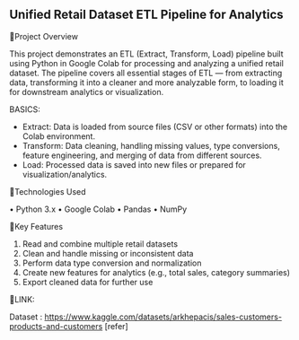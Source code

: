 ## Unified Retail Dataset ETL Pipeline for Analytics

📂Project Overview

This project demonstrates an ETL (Extract, Transform, Load) pipeline built using Python in Google Colab for processing and analyzing a unified retail dataset. The pipeline covers all essential stages of ETL — from extracting data, transforming it into a cleaner and more analyzable form, to loading it for downstream analytics or visualization.

BASICS:

- Extract: Data is loaded from source files (CSV or other formats) into the Colab environment.
- Transform: Data cleaning, handling missing values, type conversions, feature engineering, and merging of data from different sources.
- Load: Processed data is saved into new files or prepared for visualization/analytics.
  
📂Technologies Used

•	Python 3.x
•	Google Colab
•	Pandas
•	NumPy

📂Key Features

1.	 Read and combine multiple retail datasets  
2.	 Clean and handle missing or inconsistent data  
3.	 Perform data type conversion and normalization  
4.	 Create new features for analytics (e.g., total sales, category summaries)  
5.	 Export cleaned data for further use

📂LINK:

Dataset : https://www.kaggle.com/datasets/arkhepacis/sales-customers-products-and-customers [refer]


